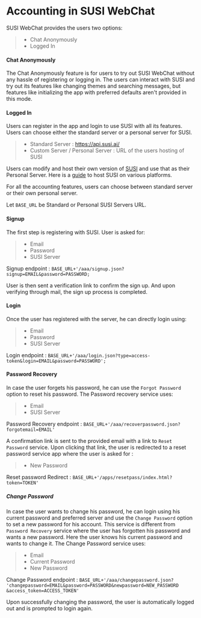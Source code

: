 # Accounting in SUSI WebChat

SUSI WebChat provides the users two options:
>- Chat Anonymously
>- Logged In

#### **Chat Anonymously**
The Chat Anonymously feature is for users to try out SUSI WebChat without any hassle of registering or logging in.
The users can interact with SUSI and try out its features like changing themes and searching messages, but features like initializing the app with preferred defaults aren't provided in this mode.

#### **Logged In**
Users can register in the app and login to use SUSI with all its features.
Users can choose either the standard server or a personal server for SUSI.
>- Standard Server :  https://api.susi.ai/ 
>- Custom Server / Personal Server : URL of the users hosting of SUSI 

Users can modify and host their own version of [SUSI](https://github.com/fossasia/susi_server) and use that as their Personal Server.
Here is a [guide](https://github.com/fossasia/susi_server/tree/development/docs/installation) to host SUSI on various platforms.

For all the accounting features, users can choose between standard server or their own personal server.

Let `BASE_URL` be Standard or Personal SUSI Servers URL.

#### **Signup**
The first step is registering with SUSI. User is asked for:
>- Email
>- Password
>- SUSI Server

Signup endpoint : `BASE_URL+'/aaa/signup.json?signup=EMAIL&password=PASSWORD;`

User is then sent a verification link to confirm the sign up. And upon verifying through mail, the sign up process is completed.

#### **Login**
 Once the user has registered with the server, he can directly login using:
 >- Email
 >- Password
 >- SUSI Server
 
Login endpoint : `BASE_URL+'/aaa/login.json?type=access-token&login=EMAIL&password=PASSWORD';`

#### **Password Recovery**
In case the user forgets his password, he can use the `Forgot Password` option to reset his password.
The Password recovery service uses:
 >- Email
 >- SUSI Server

Password Recovery endpoint : `BASE_URL+'/aaa/recoverpassword.json?forgotemail=EMAIL'`

A confirmation link is sent to the provided email with a link to `Reset Password` service.
Upon clicking that link, the user is redirected to a reset password service app where the user is asked for :
 >- New Password

Reset password Redirect : `BASE_URL+'/apps/resetpass/index.html?token=TOKEN'`

##### **Change Password**
In case the user wants to change his password, he can login using his current password and preferred server and use the `Change Password` option to set a new password for his account.
This service is different from `Password Recovery` service where the user has forgotten his password and wants a new password. Here the user knows his current password and wants to change it.
The Change Password service uses:
>- Email
>- Current Password
>- New Password

Change Password endpoint : `BASE_URL+'/aaa/changepassword.json? 'changepassword=EMAIL&password=PASSWORD&newpassword=NEW_PASSWORD &access_token=ACCESS_TOKEN'`

Upon successfully changing the password, the user is automatically logged out and is prompted to login again.
